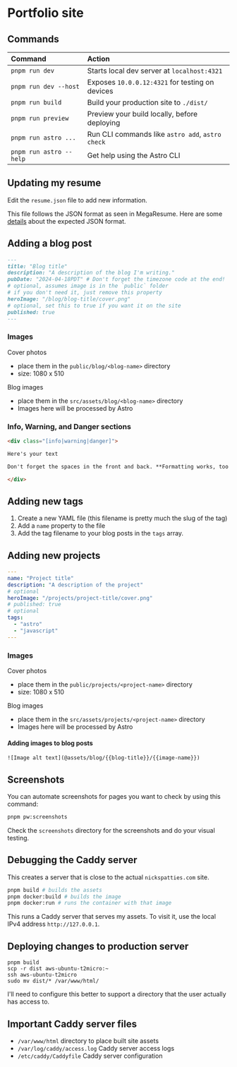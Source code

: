 # Portfolio site

## Commands

| Command                 | Action                                           |
| :---------------------- | :----------------------------------------------- |
| `pnpm run dev`          | Starts local dev server at `localhost:4321`      |
| `pnpm run dev --host`   | Exposes `10.0.0.12:4321` for testing on devices  |
| `pnpm run build`        | Build your production site to `./dist/`          |
| `pnpm run preview`      | Preview your build locally, before deploying     |
| `pnpm run astro ...`    | Run CLI commands like `astro add`, `astro check` |
| `pnpm run astro --help` | Get help using the Astro CLI                     |

## Updating my resume

Edit the `resume.json` file to add new information.

This file follows the JSON format as seen in MegaResume. Here are some [details](https://github.com/NicksPatties/megaresume/blob/e798e819630448d1169ac10f0216da609a3c2eae/src/data/data.ts) about the expected JSON format.

## Adding a blog post

```md
---
title: "Blog title"
description: "A description of the blog I'm writing."
pubDate: "2024-04-18PDT" # Don't forget the timezone code at the end!
# optional, assumes image is in the `public` folder
# if you don't need it, just remove this property
heroImage: "/blog/blog-title/cover.png"
# optional, set this to true if you want it on the site
published: true
---
```

### Images

Cover photos

- place them in the `public/blog/<blog-name>` directory
- size: 1080 x 510

Blog images

- place them in the `src/assets/blog/<blog-name>` directory
- Images here will be processed by Astro

### Info, Warning, and Danger sections

```md
<div class="[info|warning|danger]">

Here's your text

Don't forget the spaces in the front and back. **Formatting works, too!**

</div>
```

## Adding new tags

1. Create a new YAML file (this filename is pretty much the slug of the tag)
2. Add a `name` property to the file
3. Add the tag filename to your blog posts in the `tags` array.

## Adding new projects

```yml
---
name: "Project title"
description: "A description of the project"
# optional
heroImage: "/projects/project-title/cover.png"
# published: true
# optional
tags:
  - "astro"
  - "javascript"
---
```

### Images

Cover photos

- place them in the `public/projects/<project-name>` directory
- size: 1080 x 510

Blog images

- place them in the `src/assets/projects/<project-name>` directory
- Images here will be processed by Astro

#### Adding images to blog posts

`![Image alt text](@assets/blog/{{blog-title}}/{{image-name}})`

## Screenshots

You can automate screenshots for pages you want to check by using this command:

```sh
pnpm pw:screenshots
```

Check the `screenshots` directory for the screenshots and do your visual testing.

## Debugging the Caddy server

This creates a server that is close to the actual `nickspatties.com` site.

```sh
pnpm build # builds the assets
pnpm docker:build # builds the image
pnpm docker:run # runs the container with that image
```

This runs a Caddy server that serves my assets. To visit it, use the local IPv4 address `http://127.0.0.1`.

## Deploying changes to production server

```
pnpm build
scp -r dist aws-ubuntu-t2micro:~
ssh aws-ubuntu-t2micro
sudo mv dist/* /var/www/html/
```

I'll need to configure this better to support a directory that the user actually has access to.

## Important Caddy server files

- `/var/www/html` directory to place built site assets
- `/var/log/caddy/access.log` Caddy server access logs
- `/etc/caddy/Caddyfile` Caddy server configuration
